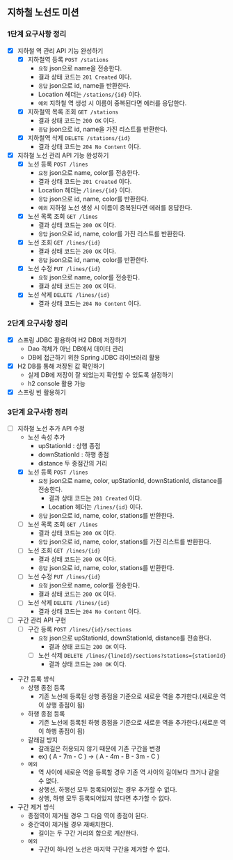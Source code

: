
## 지하철 노선도 미션
### 1단계 요구사항 정리
- [x] 지하철 역 관리 API 기능 완성하기
  - [x] 지하철역 등록 `POST /stations`
    - `요청` json으로 name을 전송한다. 
    - 결과 상태 코드는 `201 Created` 이다.
    - `응답` json으로 id, name을 반환한다.
    - Location 헤더는 `/stations/{id}` 이다.
    - `예외` 지하철 역 생성 시 이름이 중복된다면 에러를 응답한다.
  - [x] 지하철역 목록 조회 `GET /stations`
    - 결과 상태 코드는 `200 OK` 이다.
    - `응답` json으로 id, name을 가진 리스트를 반환한다.
  - [x] 지하철역 삭제 `DELETE /stations/{id}`
    - 결과 상태 코드는 `204 No Content` 이다.
- [x] 지하철 노선 관리 API 기능 완성하기
  - [x] 노선 등록 `POST /lines`
    - `요청` json으로 name, color를 전송한다.
    - 결과 상태 코드는 `201 Created` 이다.
    - Location 헤더는 `/lines/{id}` 이다.
    - `응답` json으로 id, name, color를 반환한다.
    - `예외` 지하철 노선 생성 시 이름이 중복된다면 에러를 응답한다.
  - [x] 노선 목록 조회 `GET /lines`
    - 결과 상태 코드는 `200 OK` 이다.
    - `응답` json으로 id, name, color를 가진 리스트를 반환한다.
  - [x] 노선 조회 `GET /lines/{id}`
    - 결과 상태 코드는 `200 OK` 이다.
    - `응답` json으로 id, name, color를 반환한다.
  - [x] 노선 수정 `PUT /lines/{id}`
    - `요청` json으로 name, color를 전송한다.
    - 결과 상태 코드는 `200 OK` 이다.
  - [x] 노선 삭제 `DELETE /lines/{id}`
    - 결과 상태 코드는 `204 No Content` 이다.

### 2단계 요구사항 정리
- [x] 스프링 JDBC 활용하여 H2 DB에 저장하기
  - Dao 객체가 아닌 DB에서 데이터 관리
  - DB에 접근하기 위한 Spring JDBC 라이브러리 활용
- [x] H2 DB를 통해 저장된 값 확인하기
  - 실제 DB에 저장이 잘 되었는지 확인할 수 있도록 설정하기
  - h2 console 활용 가능
- [x] 스프링 빈 활용하기

### 3단계 요구사항 정리
- [ ] 지하철 노선 추가 API 수정
  - 노선 속성 추가
    - upStationId : 상행 종점 
    - downStationId : 하행 종점 
    - distance 두 종점간의 거리
  - [x] 노선 등록 `POST /lines`
    - `요청` json으로 name, color, upStationId, downStationId, distance를 전송한다.
      - 결과 상태 코드는 `201 Created` 이다.
      - Location 헤더는 `/lines/{id}` 이다.
    - `응답` json으로 id, name, color, stations를 반환한다.
  - [ ] 노선 목록 조회 `GET /lines`
    - 결과 상태 코드는 `200 OK` 이다.
    - `응답` json으로 id, name, color, stations를 가진 리스트를 반환한다.
  - [ ] 노선 조회 `GET /lines/{id}`
    - 결과 상태 코드는 `200 OK` 이다.
    - `응답` json으로 id, name, color, stations를 반환한다.
  - [ ] 노선 수정 `PUT /lines/{id}`
    - `요청` json으로 name, color를 전송한다.
    - 결과 상태 코드는 `200 OK` 이다.
  - [ ] 노선 삭제 `DELETE /lines/{id}`
    - 결과 상태 코드는 `204 No Content` 이다. 
- [ ] 구간 관리 API 구현
  - [ ] 구간 등록 `POST /lines/{id}/sections`
    - `요청` json으로 upStationId, downStationId, distance를 전송한다.
      - 결과 상태 코드는 `200 OK` 이다.
    - [ ] 노선 삭제 `DELETE /lines/{lineId}/sections?stations={stationId}`
      - 결과 상태 코드는 `200 OK` 이다.
- 구간 등록 방식
  - 상행 종점 등록
    - 기존 노선에 등록된 상행 종점을 기준으로 새로운 역을 추가한다.(새로운 역이 상행 종점이 됨)
  - 하행 종점 등록
    - 기존 노선에 등록된 하행 종점을 기준으로 새로운 역을 추가한다.(새로운 역이 하행 종점이 됨)
  - 갈래길 방지
    - 갈래길은 허용되지 않기 때문에 기존 구간을 변경
    - ex) ( A - 7m - C ) -> ( A - 4m - B - 3m - C )
  - `예외`
    - 역 사이에 새로운 역을 등록할 경우 기존 역 사이의 길이보다 크거나 같을 수 없다.
    - 상행선, 하행선 모두 등록되어있는 경우 추가할 수 없다.
    - 상행, 하행 모두 등록되어있지 않다면 추가할 수 없다.
- 구간 제거 방식
  - 종점역이 제거될 경우 그 다음 역이 종점이 된다.
  - 중간역이 제거될 경우 재배치한다.
    - 길이는 두 구간 거리의 합으로 계산한다.
  - `예외`
    - 구간이 하나인 노선은 마지막 구간을 제거할 수 없다. 
